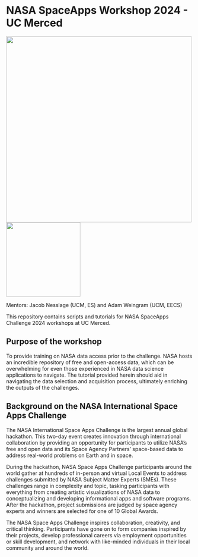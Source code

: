 # NASA SpaceApps Workshop 2024 -  UC Merced
<img src="https://github.com/jollygoodjacob/NASA_SpaceApps_Workshop_2024/blob/main/Space_Apps_Default_Logo.png" width= "500" />        <img src = "https://github.com/jollygoodjacob/NASA_SpaceApps_Workshop_2024/blob/main/UCM.png" width= "200" />

Mentors: Jacob Nesslage (UCM, ES) and Adam Weingram (UCM, EECS)

This repository contains scripts and tutorials for NASA SpaceApps Challenge 2024 workshops at UC Merced.

## Purpose of the workshop
To provide training on NASA data access prior to the challenge. NASA hosts an incredible repository of free and open-access data, which can be overwhelming for even those experienced in NASA data science applications to navigate. The tutorial provided herein should aid in navigating the data selection and acquisition process, ultimately enriching the outputs of the challenges.

## Background on the NASA International Space Apps Challenge
The NASA International Space Apps Challenge is the largest annual global hackathon. This two-day event creates innovation through international collaboration by providing an opportunity for participants to utilize NASA’s free and open data and its Space Agency Partners’ space-based data to address real-world problems on Earth and in space.

During the hackathon, NASA Space Apps Challenge participants around the world gather at hundreds of in-person and virtual Local Events to address challenges submitted by NASA Subject Matter Experts (SMEs). These challenges range in complexity and topic, tasking participants with everything from creating artistic visualizations of NASA data to conceptualizing and developing informational apps and software programs. After the hackathon, project submissions are judged by space agency experts and winners are selected for one of 10 Global Awards.

The NASA Space Apps Challenge inspires collaboration, creativity, and critical thinking. Participants have gone on to form companies inspired by their projects, develop professional careers via employment opportunities or skill development, and network with like-minded individuals in their local community and around the world.
